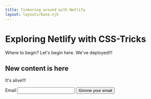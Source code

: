 ```yaml
---
title: Tinkering around with Netlify
layout: layouts/base.njk
---
```


# Exploring Netlify with CSS-Tricks

Where to begin? Let's begin here. We've deployed!!!

## New content is here

It's alive!!!

<form netlify action="" method="GET">
  <label for="email">Email</label>
  <input type="email" id="email" name="email" required />
  <input type="submit" value="Gimme your email" />
</form>
